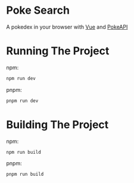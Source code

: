# Poke Search

A pokedex in your browser with [Vue](https://vuejs.org/) and [PokeAPI](https://pokeapi.co/)

# Running The Project

npm:

```bash
npm run dev
```

pnpm:

```bash
pnpm run dev
```

# Building The Project

npm:

```bash
npm run build
```

pnpm:

```bash
pnpm run build
```
